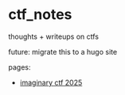 # ctf_notes
thoughts + writeups on ctfs

future: migrate this to a hugo site

pages:
- [imaginary ctf 2025](imaginary_2025.md)
